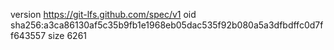 version https://git-lfs.github.com/spec/v1
oid sha256:a3ca86130af5c35b9fb1e1968eb05dac535f92b080a5a3dfbdffc0d7ff643557
size 6261
